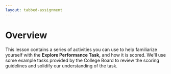 ```yaml
---
layout: tabbed-assignment
---
```


# Overview

<!-- img class="overview-image" src="" -->

This lesson contains a series of activities you can use to help familiarize yourself with the **Explore Performance Task,** and how it is scored. We'll use some example tasks provided by the College Board to review the scoring guidelines and solidify our understanding of the task.

<!-- Don't edit links here, change them in _data/assignment.yml instead, -->

[slides]: <{{site.data.assignment.slides}}>
[template]: <{{site.data.assignment.template}}>
